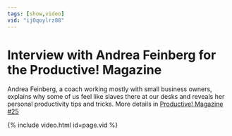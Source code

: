 ```yaml
---
tags: [show,video]
vid: "ijOqoylrz88"
---
```


# Interview with Andrea Feinberg for the Productive! Magazine


Andrea Feinberg, a coach working mostly with small business owners, explains why some of us feel like slaves there at our desks and reveals her personal productivity tips and tricks. More details in [Productive! Magazine #25](http://ProductiveMag.com)

{% include video.html id=page.vid %}

<!--More-->


[ps]: /show
[itunesv]: /go/itunesvideo
[itunesa]: /go/itunesaudio


[n]: https://michael.gratis/nozbe